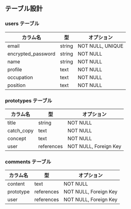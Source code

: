 ## テーブル設計

### users テーブル

| カラム名          | 型        | オプション           |
|-------------------|-----------|----------------------|
| email             | string    | NOT NULL, UNIQUE     |
| encrypted_password| string    | NOT NULL             |
| name              | string    | NOT NULL             |
| profile           | text      | NOT NULL             |
| occupation        | text      | NOT NULL             |
| position          | text      | NOT NULL             |

### prototypes テーブル

| カラム名          | 型        | オプション           |
|-------------------|-----------|----------------------|
| title             | string    | NOT NULL             |
| catch_copy        | text      | NOT NULL             |
| concept           | text      | NOT NULL             |
| user              | references| NOT NULL, Foreign Key|

### comments テーブル

| カラム名          | 型        | オプション           |
|-------------------|-----------|----------------------|
| content           | text      | NOT NULL             |
| prototype         | references| NOT NULL, Foreign Key|
| user              | references| NOT NULL, Foreign Key|
